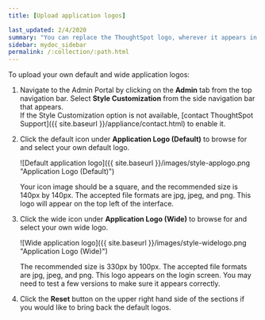 ```yaml
---
title: [Upload application logos]

last_updated: 2/4/2020
summary: "You can replace the ThoughtSpot logo, wherever it appears in the ThoughtSpot web application, with your own company logo."
sidebar: mydoc_sidebar
permalink: /:collection/:path.html
---
```

To upload your own default and wide application logos:

1. Navigate to the Admin Portal by clicking on the **Admin** tab from the top navigation bar. Select **Style Customization** from the side navigation bar that appears.<br>
If the Style Customization option is not available, [contact ThoughtSpot Support]({{ site.baseurl }}/appliance/contact.html) to enable it.

1. Click the default icon under **Application Logo (Default)** to browse for and select your own default logo.

     ![Default application logo]({{ site.baseurl }}/images/style-applogo.png "Application Logo (Default)")

    Your icon image should be a square, and the recommended size is 140px by 140px. The accepted file formats are jpg, jpeg, and png. This logo will appear on the top left of the interface.

2. Click the wide icon under **Application Logo (Wide)** to browse for and select your own wide logo.

     ![Wide application logo]({{ site.baseurl }}/images/style-widelogo.png "Application Logo (Wide)")

    The recommended size is 330px by 100px. The accepted file formats are jpg, jpeg, and png. This logo appears on the login screen. You may need to test a few versions to make sure it appears correctly.

3. Click the **Reset** button on the upper right hand side of the sections if you would like to bring back the default logos.

